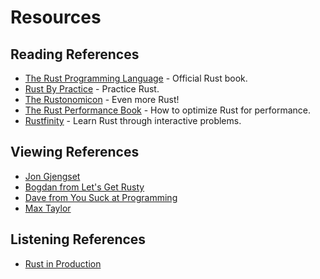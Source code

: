 # Resources

## Reading References
- [The Rust Programming Language](https://doc.rust-lang.org/book/) - Official Rust book.
- [Rust By Practice](https://practice.course.rs/) - Practice Rust.
- [The Rustonomicon](https://doc.rust-lang.org/nomicon/intro.html) - Even more Rust!
- [The Rust Performance Book](https://nnethercote.github.io/perf-book/) - How to optimize Rust for performance.
- [Rustfinity](https://www.rustfinity.com/) - Learn Rust through interactive problems.

## Viewing References
- [Jon Gjengset](https://www.youtube.com/@jonhoo)
- [Bogdan from Let's Get Rusty](https://www.youtube.com/@jonhoo)
- [Dave from You Suck at Programming](https://www.youtube.com/@yousuckatprogramming)
- [Max Taylor](https://www.youtube.com/@maxtaylordev)

## Listening References
- [Rust in Production](https://open.spotify.com/show/0Hf6gWrzpSzXp1X0cebbsT?si=db39249cb66b4d9b)
